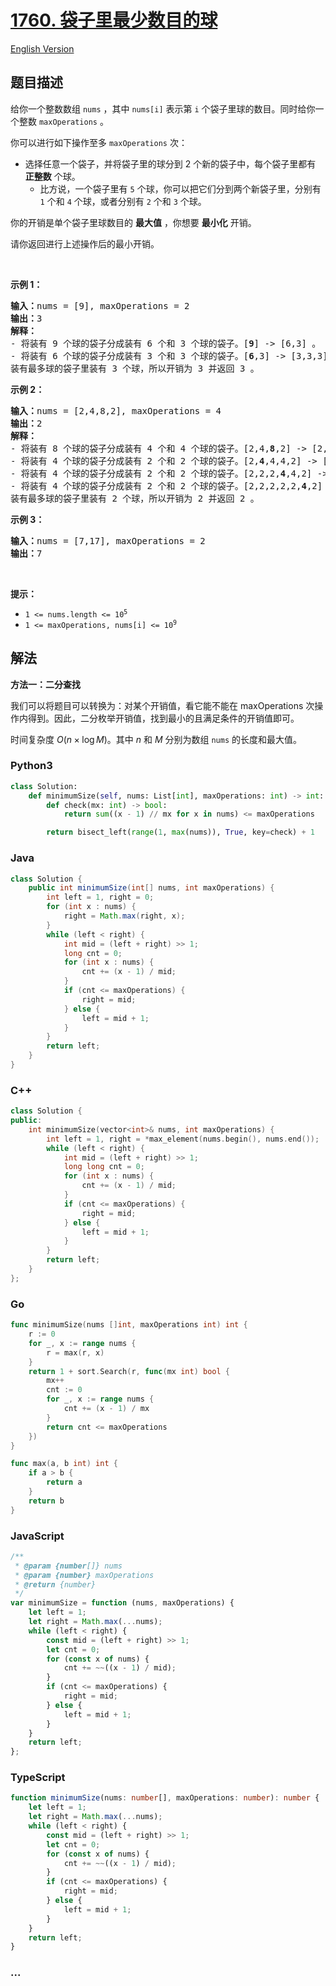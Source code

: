 # [1760. 袋子里最少数目的球](https://leetcode.cn/problems/minimum-limit-of-balls-in-a-bag)

[English Version](/solution/1700-1799/1760.Minimum%20Limit%20of%20Balls%20in%20a%20Bag/README_EN.md)

## 题目描述

<!-- 这里写题目描述 -->

<p>给你一个整数数组 <code>nums</code> ，其中 <code>nums[i]</code> 表示第 <code>i</code> 个袋子里球的数目。同时给你一个整数 <code>maxOperations</code> 。</p>

<p>你可以进行如下操作至多 <code>maxOperations</code> 次：</p>

<ul>
	<li>选择任意一个袋子，并将袋子里的球分到 2 个新的袋子中，每个袋子里都有 <strong>正整数</strong> 个球。
    <ul>
    	<li>比方说，一个袋子里有 <code>5</code> 个球，你可以把它们分到两个新袋子里，分别有 <code>1</code> 个和 <code>4</code> 个球，或者分别有 <code>2</code> 个和 <code>3</code> 个球。</li>
    </ul>
    </li>
</ul>

<p>你的开销是单个袋子里球数目的 <strong>最大值</strong> ，你想要 <strong>最小化</strong> 开销。</p>

<p>请你返回进行上述操作后的最小开销。</p>

<p> </p>

<p><strong>示例 1：</strong></p>

<pre>
<b>输入：</b>nums = [9], maxOperations = 2
<b>输出：</b>3
<b>解释：</b>
- 将装有 9 个球的袋子分成装有 6 个和 3 个球的袋子。[<strong>9</strong>] -> [6,3] 。
- 将装有 6 个球的袋子分成装有 3 个和 3 个球的袋子。[<strong>6</strong>,3] -> [3,3,3] 。
装有最多球的袋子里装有 3 个球，所以开销为 3 并返回 3 。
</pre>

<p><strong>示例 2：</strong></p>

<pre>
<b>输入：</b>nums = [2,4,8,2], maxOperations = 4
<b>输出：</b>2
<strong>解释：</strong>
- 将装有 8 个球的袋子分成装有 4 个和 4 个球的袋子。[2,4,<strong>8</strong>,2] -> [2,4,4,4,2] 。
- 将装有 4 个球的袋子分成装有 2 个和 2 个球的袋子。[2,<strong>4</strong>,4,4,2] -> [2,2,2,4,4,2] 。
- 将装有 4 个球的袋子分成装有 2 个和 2 个球的袋子。[2,2,2,<strong>4</strong>,4,2] -> [2,2,2,2,2,4,2] 。
- 将装有 4 个球的袋子分成装有 2 个和 2 个球的袋子。[2,2,2,2,2,<strong>4</strong>,2] -> [2,2,2,2,2,2,2,2] 。
装有最多球的袋子里装有 2 个球，所以开销为 2 并返回 2 。
</pre>

<p><strong>示例 3：</strong></p>

<pre>
<b>输入：</b>nums = [7,17], maxOperations = 2
<b>输出：</b>7
</pre>

<p> </p>

<p><strong>提示：</strong></p>

<ul>
	<li><code>1 <= nums.length <= 10<sup>5</sup></code></li>
	<li><code>1 <= maxOperations, nums[i] <= 10<sup>9</sup></code></li>
</ul>

## 解法

<!-- 这里可写通用的实现逻辑 -->

**方法一：二分查找**

我们可以将题目可以转换为：对某个开销值，看它能不能在 maxOperations 次操作内得到。因此，二分枚举开销值，找到最小的且满足条件的开销值即可。

时间复杂度 $O(n \times \log M)$。其中 $n$ 和 $M$ 分别为数组 `nums` 的长度和最大值。

<!-- tabs:start -->

### **Python3**

<!-- 这里可写当前语言的特殊实现逻辑 -->

```python
class Solution:
    def minimumSize(self, nums: List[int], maxOperations: int) -> int:
        def check(mx: int) -> bool:
            return sum((x - 1) // mx for x in nums) <= maxOperations

        return bisect_left(range(1, max(nums)), True, key=check) + 1
```

### **Java**

<!-- 这里可写当前语言的特殊实现逻辑 -->

```java
class Solution {
    public int minimumSize(int[] nums, int maxOperations) {
        int left = 1, right = 0;
        for (int x : nums) {
            right = Math.max(right, x);
        }
        while (left < right) {
            int mid = (left + right) >> 1;
            long cnt = 0;
            for (int x : nums) {
                cnt += (x - 1) / mid;
            }
            if (cnt <= maxOperations) {
                right = mid;
            } else {
                left = mid + 1;
            }
        }
        return left;
    }
}
```

### **C++**

```cpp
class Solution {
public:
    int minimumSize(vector<int>& nums, int maxOperations) {
        int left = 1, right = *max_element(nums.begin(), nums.end());
        while (left < right) {
            int mid = (left + right) >> 1;
            long long cnt = 0;
            for (int x : nums) {
                cnt += (x - 1) / mid;
            }
            if (cnt <= maxOperations) {
                right = mid;
            } else {
                left = mid + 1;
            }
        }
        return left;
    }
};
```

### **Go**

```go
func minimumSize(nums []int, maxOperations int) int {
	r := 0
	for _, x := range nums {
		r = max(r, x)
	}
	return 1 + sort.Search(r, func(mx int) bool {
		mx++
		cnt := 0
		for _, x := range nums {
			cnt += (x - 1) / mx
		}
		return cnt <= maxOperations
	})
}

func max(a, b int) int {
	if a > b {
		return a
	}
	return b
}
```

### **JavaScript**

```js
/**
 * @param {number[]} nums
 * @param {number} maxOperations
 * @return {number}
 */
var minimumSize = function (nums, maxOperations) {
    let left = 1;
    let right = Math.max(...nums);
    while (left < right) {
        const mid = (left + right) >> 1;
        let cnt = 0;
        for (const x of nums) {
            cnt += ~~((x - 1) / mid);
        }
        if (cnt <= maxOperations) {
            right = mid;
        } else {
            left = mid + 1;
        }
    }
    return left;
};
```

### **TypeScript**

```ts
function minimumSize(nums: number[], maxOperations: number): number {
    let left = 1;
    let right = Math.max(...nums);
    while (left < right) {
        const mid = (left + right) >> 1;
        let cnt = 0;
        for (const x of nums) {
            cnt += ~~((x - 1) / mid);
        }
        if (cnt <= maxOperations) {
            right = mid;
        } else {
            left = mid + 1;
        }
    }
    return left;
}
```

### **...**

```

```

<!-- tabs:end -->
